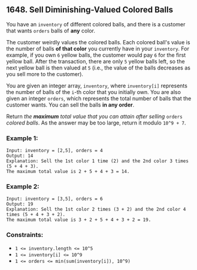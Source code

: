 ## 1648. Sell Diminishing-Valued Colored Balls

You have an ```inventory``` of different colored balls, and there is a customer that wants ```orders``` balls of **any** color.

The customer weirdly values the colored balls. Each colored ball's value is the number of balls **of that color** you currently have in your ```inventory```. For example, if you own ```6``` yellow balls, the customer would pay ```6``` for the first yellow ball. After the transaction, there are only ```5``` yellow balls left, so the next yellow ball is then valued at ```5``` (i.e., the value of the balls decreases as you sell more to the customer).

You are given an integer array, ```inventory```, where ```inventory[i]``` represents the number of balls of the ```i```-th color that you initially own. You are also given an integer ```orders```, which represents the total number of balls that the customer wants. You can sell the balls **in any order**.

Return *the **maximum** total value that you can attain after selling* ```orders``` *colored balls*. As the answer may be too large, return it modulo ```10^9 + 7```.

### Example 1:
```
Input: inventory = [2,5], orders = 4
Output: 14
Explanation: Sell the 1st color 1 time (2) and the 2nd color 3 times (5 + 4 + 3).
The maximum total value is 2 + 5 + 4 + 3 = 14.
```
### Example 2:
```
Input: inventory = [3,5], orders = 6
Output: 19
Explanation: Sell the 1st color 2 times (3 + 2) and the 2nd color 4 times (5 + 4 + 3 + 2).
The maximum total value is 3 + 2 + 5 + 4 + 3 + 2 = 19.
```

### Constraints:

* ```1 <= inventory.length <= 10^5```
* ```1 <= inventory[i] <= 10^9```
* ```1 <= orders <= min(sum(inventory[i]), 10^9)```